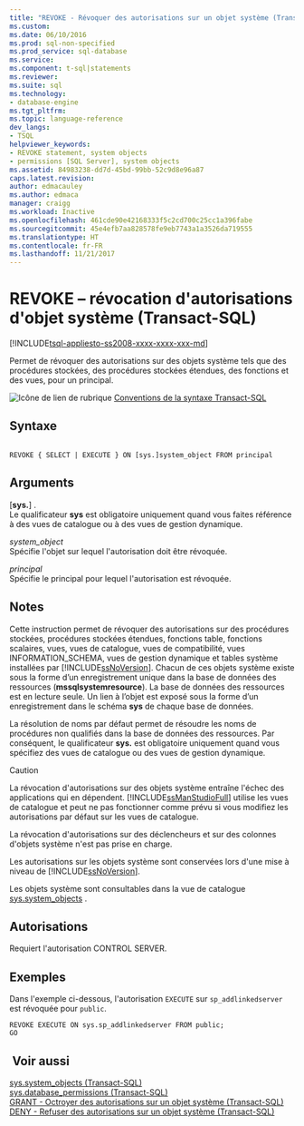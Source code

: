 ```yaml
---
title: "REVOKE - Révoquer des autorisations sur un objet système (Transact-SQL) | Microsoft Docs"
ms.custom: 
ms.date: 06/10/2016
ms.prod: sql-non-specified
ms.prod_service: sql-database
ms.service: 
ms.component: t-sql|statements
ms.reviewer: 
ms.suite: sql
ms.technology:
- database-engine
ms.tgt_pltfrm: 
ms.topic: language-reference
dev_langs:
- TSQL
helpviewer_keywords:
- REVOKE statement, system objects
- permissions [SQL Server], system objects
ms.assetid: 84983238-dd7d-45bd-99bb-52c9d8e96a87
caps.latest.revision: 
author: edmacauley
ms.author: edmaca
manager: craigg
ms.workload: Inactive
ms.openlocfilehash: 461cde90e42168333f5c2cd700c25cc1a396fabe
ms.sourcegitcommit: 45e4efb7aa828578fe9eb7743a1a3526da719555
ms.translationtype: HT
ms.contentlocale: fr-FR
ms.lasthandoff: 11/21/2017
---
```

# <a name="revoke-system-object-permissions-transact-sql"></a>REVOKE – révocation d'autorisations d'objet système (Transact-SQL)
[!INCLUDE[tsql-appliesto-ss2008-xxxx-xxxx-xxx-md](../../includes/tsql-appliesto-ss2008-xxxx-xxxx-xxx-md.md)]

  Permet de révoquer des autorisations sur des objets système tels que des procédures stockées, des procédures stockées étendues, des fonctions et des vues, pour un principal.  
  
 ![Icône de lien de rubrique](../../database-engine/configure-windows/media/topic-link.gif "Icône lien de rubrique") [Conventions de la syntaxe Transact-SQL](../../t-sql/language-elements/transact-sql-syntax-conventions-transact-sql.md)  
  
## <a name="syntax"></a>Syntaxe  
  
```  
  
REVOKE { SELECT | EXECUTE } ON [sys.]system_object FROM principal   
```  
  
## <a name="arguments"></a>Arguments  
 [**sys.**] .  
 Le qualificateur **sys** est obligatoire uniquement quand vous faites référence à des vues de catalogue ou à des vues de gestion dynamique.  
  
 *system_object*  
 Spécifie l'objet sur lequel l'autorisation doit être révoquée.  
  
 *principal*  
 Spécifie le principal pour lequel l'autorisation est révoquée.  
  
## <a name="remarks"></a>Notes   
 Cette instruction permet de révoquer des autorisations sur des procédures stockées, procédures stockées étendues, fonctions table, fonctions scalaires, vues, vues de catalogue, vues de compatibilité, vues INFORMATION_SCHEMA, vues de gestion dynamique et tables système installées par [!INCLUDE[ssNoVersion](../../includes/ssnoversion-md.md)]. Chacun de ces objets système existe sous la forme d’un enregistrement unique dans la base de données des ressources (**mssqlsystemresource**). La base de données des ressources est en lecture seule. Un lien à l’objet est exposé sous la forme d’un enregistrement dans le schéma **sys** de chaque base de données.  
  
 La résolution de noms par défaut permet de résoudre les noms de procédures non qualifiés dans la base de données des ressources. Par conséquent, le qualificateur **sys.** est obligatoire uniquement quand vous spécifiez des vues de catalogue ou des vues de gestion dynamique.  
  
> [!CAUTION]  
>  La révocation d'autorisations sur des objets système entraîne l'échec des applications qui en dépendent. [!INCLUDE[ssManStudioFull](../../includes/ssmanstudiofull-md.md)] utilise les vues de catalogue et peut ne pas fonctionner comme prévu si vous modifiez les autorisations par défaut sur les vues de catalogue.  
  
 La révocation d'autorisations sur des déclencheurs et sur des colonnes d'objets système n'est pas prise en charge.  
  
 Les autorisations sur les objets système sont conservées lors d'une mise à niveau de [!INCLUDE[ssNoVersion](../../includes/ssnoversion-md.md)].  
  
 Les objets système sont consultables dans la vue de catalogue [sys.system_objects](../../relational-databases/system-catalog-views/sys-system-objects-transact-sql.md) .  
  
## <a name="permissions"></a>Autorisations  
 Requiert l'autorisation CONTROL SERVER.  
  
## <a name="examples"></a>Exemples  
 Dans l'exemple ci-dessous, l'autorisation `EXECUTE` sur `sp_addlinkedserver` est révoquée pour `public`.  
  
```  
REVOKE EXECUTE ON sys.sp_addlinkedserver FROM public;  
GO  
```  
  
## <a name="see-also"></a> Voir aussi  
 [sys.system_objects &#40;Transact-SQL&#41;](../../relational-databases/system-catalog-views/sys-system-objects-transact-sql.md)   
 [sys.database_permissions &#40;Transact-SQL&#41;](../../relational-databases/system-catalog-views/sys-database-permissions-transact-sql.md)   
 [GRANT - Octroyer des autorisations sur un objet système &#40;Transact-SQL&#41;](../../t-sql/statements/grant-system-object-permissions-transact-sql.md)   
 [DENY - Refuser des autorisations sur un objet système &#40;Transact-SQL&#41;](../../t-sql/statements/deny-system-object-permissions-transact-sql.md)  
  
  
